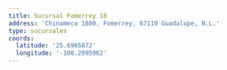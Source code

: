 ```yaml
---
title: Sucursal Fomerrey 18
address: 'Chinameca 1800, Fomerrey, 67110 Guadalupe, N.L.'
type: sucursales
coords:
  latitude: '25.6965872'
  longitude: '-100.2095962'
---
```


